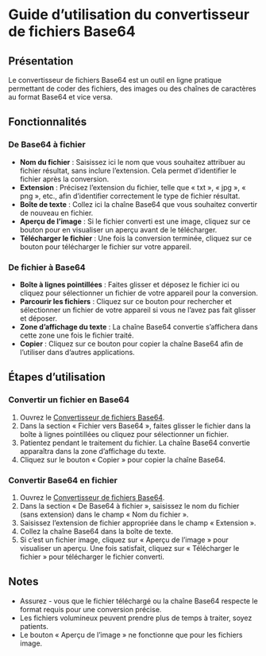 # Guide d’utilisation du convertisseur de fichiers Base64

## Présentation

Le convertisseur de fichiers Base64 est un outil en ligne pratique permettant de coder des fichiers, des images ou des chaînes de caractères au format Base64 et vice versa.

## Fonctionnalités

### De Base64 à fichier

  * **Nom du fichier** : Saisissez ici le nom que vous souhaitez attribuer au fichier résultat, sans inclure l’extension. Cela permet d’identifier le fichier après la conversion.
  * **Extension** : Précisez l’extension du fichier, telle que « txt », « jpg », « png », etc., afin d’identifier correctement le type de fichier résultat.
  * **Boîte de texte** : Collez ici la chaîne Base64 que vous souhaitez convertir de nouveau en fichier.
  * **Aperçu de l’image** : Si le fichier converti est une image, cliquez sur ce bouton pour en visualiser un aperçu avant de le télécharger.
  * **Télécharger le fichier** : Une fois la conversion terminée, cliquez sur ce bouton pour télécharger le fichier sur votre appareil.

### De fichier à Base64

  * **Boîte à lignes pointillées** : Faites glisser et déposez le fichier ici ou cliquez pour sélectionner un fichier de votre appareil pour la conversion.
  * **Parcourir les fichiers** : Cliquez sur ce bouton pour rechercher et sélectionner un fichier de votre appareil si vous ne l’avez pas fait glisser et déposer.
  * **Zone d’affichage du texte** : La chaîne Base64 convertie s’affichera dans cette zone une fois le fichier traité.
  * **Copier** : Cliquez sur ce bouton pour copier la chaîne Base64 afin de l’utiliser dans d’autres applications.

## Étapes d’utilisation

### Convertir un fichier en Base64

  1. Ouvrez le [Convertisseur de fichiers Base64](https://atoolio.com/base64-file-converter).
  2. Dans la section « Fichier vers Base64 », faites glisser le fichier dans la boîte à lignes pointillées ou cliquez pour sélectionner un fichier.
  3. Patientez pendant le traitement du fichier. La chaîne Base64 convertie apparaîtra dans la zone d’affichage du texte.
  4. Cliquez sur le bouton « Copier » pour copier la chaîne Base64.

### Convertir Base64 en fichier

  1. Ouvrez le [Convertisseur de fichiers Base64](https://atoolio.com/base64-file-converter).
  2. Dans la section « De Base64 à fichier », saisissez le nom du fichier (sans extension) dans le champ « Nom du fichier ».
  3. Saisissez l’extension de fichier appropriée dans le champ « Extension ».
  4. Collez la chaîne Base64 dans la boîte de texte.
  5. Si c’est un fichier image, cliquez sur « Aperçu de l’image » pour visualiser un aperçu. Une fois satisfait, cliquez sur « Télécharger le fichier » pour télécharger le fichier converti.

## Notes

  * Assurez - vous que le fichier téléchargé ou la chaîne Base64 respecte le format requis pour une conversion précise.
  * Les fichiers volumineux peuvent prendre plus de temps à traiter, soyez patients.
  * Le bouton « Aperçu de l’image » ne fonctionne que pour les fichiers image.